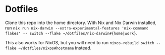 # Dotfiles

Clone this repo into the home directory. With Nix and Nix Darwin installed, run `nix run nix-darwin --extra-experimental-features 'nix-command flakes' -- switch --flake ~/dotfiles/nix-darwin#{home|work}`.

This also works for NixOS, but you will need to run `nixos-rebuild switch --flake ~/dotfiles/nixos#hostname` instead.
